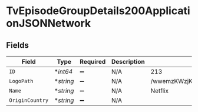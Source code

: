 # TvEpisodeGroupDetails200ApplicationJSONNetwork


## Fields

| Field                            | Type                             | Required                         | Description                      | Example                          |
| -------------------------------- | -------------------------------- | -------------------------------- | -------------------------------- | -------------------------------- |
| `ID`                             | **int64*                         | :heavy_minus_sign:               | N/A                              | 213                              |
| `LogoPath`                       | **string*                        | :heavy_minus_sign:               | N/A                              | /wwemzKWzjKYJFfCeiB57q3r4Bcm.png |
| `Name`                           | **string*                        | :heavy_minus_sign:               | N/A                              | Netflix                          |
| `OriginCountry`                  | **string*                        | :heavy_minus_sign:               | N/A                              |                                  |